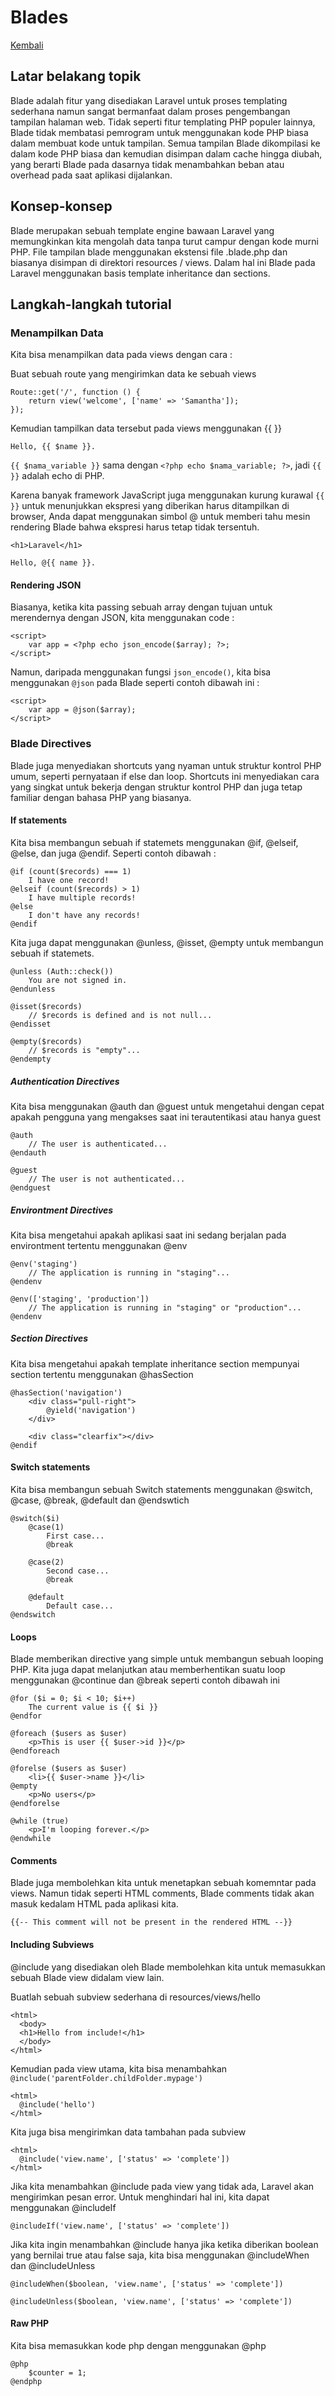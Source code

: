 # Blades

[Kembali](readme.md)

## Latar belakang topik

Blade adalah fitur yang disediakan Laravel untuk proses templating sederhana namun sangat bermanfaat dalam proses pengembangan tampilan halaman web. Tidak seperti fitur templating PHP populer lainnya, Blade tidak membatasi pemrogram untuk menggunakan kode PHP biasa dalam membuat kode untuk tampilan. Semua tampilan Blade dikompilasi ke dalam kode PHP biasa dan kemudian disimpan dalam cache hingga diubah, yang berarti Blade pada dasarnya tidak menambahkan beban atau overhead pada saat aplikasi dijalankan.

## Konsep-konsep

Blade merupakan sebuah template engine bawaan Laravel yang memungkinkan kita mengolah data tanpa turut campur dengan kode murni PHP. File tampilan blade menggunakan ekstensi file .blade.php dan biasanya disimpan di direktori resources / views. Dalam hal ini Blade pada Laravel menggunakan basis template inheritance dan sections.


## Langkah-langkah tutorial

### Menampilkan Data
Kita bisa menampilkan data pada views dengan cara :

Buat sebuah route yang mengirimkan data ke sebuah views

```
Route::get('/', function () {
    return view('welcome', ['name' => 'Samantha']);
});
```
Kemudian tampilkan data tersebut pada views menggunakan {{ }}
```
Hello, {{ $name }}.
```
`{{ $nama_variable }}` sama dengan `<?php echo $nama_variable; ?>`, jadi `{{ }}` adalah echo di PHP.

Karena banyak framework JavaScript juga menggunakan kurung kurawal `{{ }}` untuk menunjukkan ekspresi yang diberikan harus ditampilkan di browser, Anda dapat menggunakan simbol @ untuk memberi tahu mesin rendering Blade bahwa ekspresi harus tetap tidak tersentuh.
```
<h1>Laravel</h1>

Hello, @{{ name }}.
```

#### Rendering JSON
Biasanya, ketika kita passing sebuah array dengan tujuan untuk merendernya dengan JSON, kita menggunakan code :
```
<script>
    var app = <?php echo json_encode($array); ?>;
</script>
```
Namun, daripada menggunakan fungsi `json_encode()`, kita bisa menggunakan `@json` pada Blade seperti contoh dibawah ini :
```
<script>
    var app = @json($array);
</script>

```

### Blade Directives
Blade juga menyediakan shortcuts yang nyaman untuk struktur kontrol PHP umum, seperti pernyataan if else dan loop. Shortcuts ini menyediakan cara yang singkat untuk bekerja dengan struktur kontrol PHP dan juga tetap familiar dengan bahasa PHP yang biasanya.

#### If statements
Kita bisa membangun sebuah if statemets menggunakan @if, @elseif, @else, dan juga @endif. Seperti contoh dibawah :
```
@if (count($records) === 1)
    I have one record!
@elseif (count($records) > 1)
    I have multiple records!
@else
    I don't have any records!
@endif
```
Kita juga dapat menggunakan @unless, @isset, @empty untuk membangun sebuah if statemets.
```
@unless (Auth::check())
    You are not signed in.
@endunless

@isset($records)
    // $records is defined and is not null...
@endisset

@empty($records)
    // $records is "empty"...
@endempty
```

##### Authentication Directives
Kita bisa menggunakan @auth dan @guest untuk mengetahui dengan cepat apakah pengguna yang mengakses saat ini terautentikasi atau hanya guest
```
@auth
    // The user is authenticated...
@endauth

@guest
    // The user is not authenticated...
@endguest
```

##### Environtment Directives
Kita bisa mengetahui apakah aplikasi saat ini sedang berjalan pada environtment tertentu menggunakan @env
```
@env('staging')
    // The application is running in "staging"...
@endenv

@env(['staging', 'production'])
    // The application is running in "staging" or "production"...
@endenv
```

##### Section Directives
Kita bisa mengetahui apakah template inheritance section mempunyai section tertentu menggunakan @hasSection
```
@hasSection('navigation')
    <div class="pull-right">
        @yield('navigation')
    </div>

    <div class="clearfix"></div>
@endif
```

#### Switch statements
Kita bisa membangun sebuah Switch statements menggunakan @switch, @case, @break, @default dan @endswtich
```
@switch($i)
    @case(1)
        First case...
        @break

    @case(2)
        Second case...
        @break

    @default
        Default case...
@endswitch
```

#### Loops
Blade memberikan directive yang simple untuk membangun sebuah looping PHP. Kita juga dapat melanjutkan atau memberhentikan suatu loop menggunakan @continue dan @break seperti contoh dibawah ini
```
@for ($i = 0; $i < 10; $i++)
    The current value is {{ $i }}
@endfor

@foreach ($users as $user)
    <p>This is user {{ $user->id }}</p>
@endforeach

@forelse ($users as $user)
    <li>{{ $user->name }}</li>
@empty
    <p>No users</p>
@endforelse

@while (true)
    <p>I'm looping forever.</p>
@endwhile
```

#### Comments
Blade juga membolehkan kita untuk menetapkan sebuah komemntar pada views. Namun tidak seperti HTML comments, Blade comments tidak akan masuk kedalam HTML pada aplikasi kita.
```
{{-- This comment will not be present in the rendered HTML --}}
```

#### Including Subviews
@include yang disediakan oleh Blade membolehkan kita untuk memasukkan sebuah Blade view didalam view lain.

Buatlah sebuah subview sederhana di resources/views/hello
```
<html>
  <body>
  <h1>Hello from include!</h1>
  </body>
</html>
```
Kemudian pada view utama, kita bisa menambahkan `@include('parentFolder.childFolder.mypage')`
```
<html>
  @include('hello')
</html>
```
Kita juga bisa mengirimkan data tambahan pada subview 
```
<html>
  @include('view.name', ['status' => 'complete'])
</html>
```
Jika kita menambahkan @include pada view yang tidak ada, Laravel akan mengirimkan pesan error. Untuk menghindari hal ini, kita dapat menggunakan @includeIf
```
@includeIf('view.name', ['status' => 'complete'])
```
Jika kita ingin menambahkan @include hanya jika ketika diberikan boolean yang bernilai true atau false saja, kita bisa menggunakan @includeWhen dan @includeUnless
```
@includeWhen($boolean, 'view.name', ['status' => 'complete'])

@includeUnless($boolean, 'view.name', ['status' => 'complete'])
```
#### Raw PHP
Kita bisa memasukkan kode php dengan menggunakan @php
```
@php
    $counter = 1;
@endphp
```
